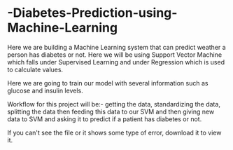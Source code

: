 # -Diabetes-Prediction-using-Machine-Learning
Here we are building a Machine Learning system that can predict weather a person has diabetes or not.
Here we will be using Support Vector Machine which falls under Supervised Learning and under Regression which is used to calculate values. 

Here we are going to train our model with several information such as glucose and insulin levels. 

Workflow for this project will be:- getting the data, standardizing the data, splitting the data then feeding this data to our SVM and then giving new data to SVM and asking it to predict if a patient has diabetes or not. 

If you can't see the file or it shows some type of error, download it to view it.
